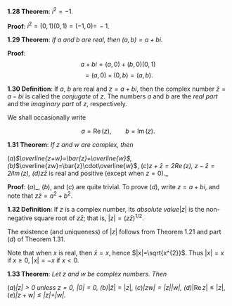 **1.28 Theorem**: $i^{2}=-1$_._

**Proof**: $i^{2}=(0,\,1)(0,\,1)=(-1,\,0)=\,-1$_._

**1.29 Theorem**: _If $a$ and $b$ are real, then $(a,\,b)=a+bi$._

**Proof**: $$a+bi =(a,\,0)+(b,\,0)(0,\,1)$$ $$=(a,\,0)+(0,\,b)=(a,\,b).$$

**1.30 Definition**: If $a$, $b$ are real and $z=a+bi$, then the complex number $\bar{z}=a-bi$ is called the _conjugate_ of $z$. The numbers $a$ and $b$ are the _real part_ and the _imaginary part_ of $z$, respectively.

We shall occasionally write

$$a=\operatorname{Re}(z),\qquad b=\operatorname{Im}(z).$$

**1.31 Theorem**: _If $z$ and $w$ are complex, then_

$(a)$_$\overline{z+w}=\bar{z}+\overline{w}$, $(b)$_$\overline{zw}=\bar{z}\cdot\overline{w}$, $(c)$_$z+\bar{z}=2\operatorname{Re}(z)$, $z-\bar{z}=2i\operatorname{Im}(z)$, $(d)$_$z\bar{z}$ is real and positive (except when $z=0$)._

**Proof**: $(a)$_, $(b)$, and $(c)$ are quite trivial. To prove $(d)$, write $z=a+bi$, and note that $z\bar{z}=a^{2}+b^{2}$.

**1.32 Definition**: If $z$ is a complex number, its _absolute value_$|z|$ is the non-negative square root of $z\bar{z}$; that is, $|z|=(z\bar{z})^{1/2}$.

The existence (and uniqueness) of $|z|$ follows from Theorem 1.21 and part $(d)$ of Theorem 1.31.

Note that when $x$ is real, then $\bar{x}=x$, hence $|x|=\sqrt{x^{2}}$. Thus $|x|=x$ if $x\geq 0$, $|x|=-x$ if $x<0$.

**1.33 Theorem**: _Let $z$ and $w$ be complex numbers. Then_

$(a)$_$|z|>0$ unless $z=0,\,\,|0|=0$, $(b)$_$|\bar{z}|=|z|$, $(c)$_$|zw|=|z|$$|w|$, $(d)$_$|\operatorname{Re}z|\leq|z|$, $(e)$_$|z+w|\leq|z|$$+$$|w|$._